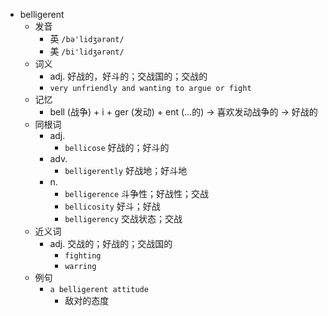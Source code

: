 - belligerent
  - 发音
    - 英 `/bə'lidʒərənt/`
    - 美 `/bi'lidʒərənt/`
  - 词义
    - adj. 好战的，好斗的；交战国的；交战的
    - `very unfriendly and wanting to argue or fight`
  - 记忆
    - bell (战争) + i + ger (发动) + ent (…的) → 喜欢发动战争的 → 好战的
  - 同根词
    - adj.
      - `bellicose` 好战的；好斗的
    - adv.
      - `belligerently` 好战地；好斗地
    - n.
      - `belligerence` 斗争性；好战性；交战
      - `bellicosity` 好斗；好战
      - `belligerency` 交战状态；交战
  - 近义词
    - adj. 交战的；好战的；交战国的
      - `fighting`
      - `warring`
  - 例句
    - `a belligerent attitude`
      - 敌对的态度

